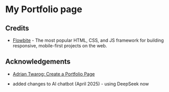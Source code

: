 # My Portfolio page


## Credits

- [Flowbite](https://flowbite.com/) - The most popular HTML, CSS, and JS framework for building responsive, mobile-first projects on the web.
## Acknowledgements

- [Adrian Twarog: Create a Portfolio Page](https://youtu.be/O3m-OMfYgW8)

- added changes to AI chatbot (April 2025) - using DeepSeek now